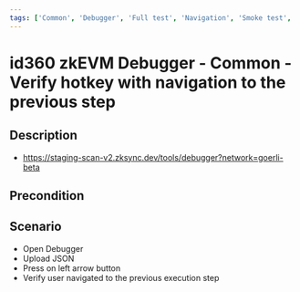```yaml
---
tags: ['Common', 'Debugger', 'Full test', 'Navigation', 'Smoke test', 'ZKF-2279', 'Active']
---
```


# id360 zkEVM Debugger - Common - Verify hotkey with navigation to the previous step

## Description
  - https://staging-scan-v2.zksync.dev/tools/debugger?network=goerli-beta

## Precondition


## Scenario
- Open Debugger
- Upload JSON
- Press on left arrow button
- Verify user navigated to the previous execution step
